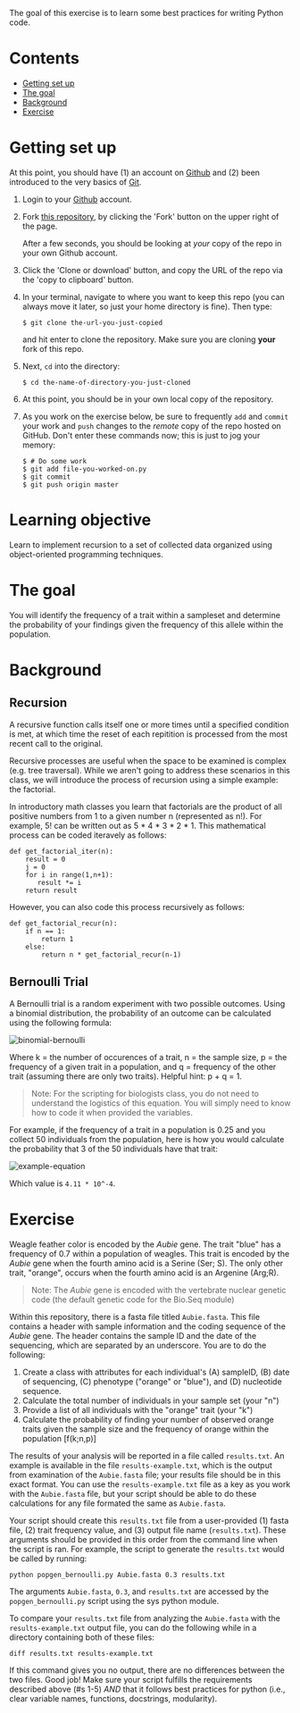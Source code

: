The goal of this exercise is to learn some best practices for writing Python
code.

# Contents

-   [Getting set up](#getting-set-up)
-   [The goal](#the-goal)
-   [Background](#background)
-   [Exercise](#exercise)


# Getting set up

At this point, you should have
(1) an account on [Github](https://github.com/) and
(2) been introduced to the very basics of [Git](https://git-scm.com/).

1.  Login to your [Github](https://github.com/) account.

1.  Fork [this repository](https://github.com/rklabacka/recursive-factorials), by
    clicking the 'Fork' button on the upper right of the page.

    After a few seconds, you should be looking at *your* 
    copy of the repo in your own Github account.

1.  Click the 'Clone or download' button, and copy the URL of the repo via the
    'copy to clipboard' button.

1.  In your terminal, navigate to where you want to keep this repo (you can
    always move it later, so just your home directory is fine). Then type:

        $ git clone the-url-you-just-copied

    and hit enter to clone the repository. Make sure you are cloning **your**
    fork of this repo.

1.  Next, `cd` into the directory:

        $ cd the-name-of-directory-you-just-cloned

1.  At this point, you should be in your own local copy of the repository.

1.  As you work on the exercise below, be sure to frequently `add` and `commit`
    your work and `push` changes to the *remote* copy of the repo hosted on
    GitHub. Don't enter these commands now; this is just to jog your memory:

        $ # Do some work
        $ git add file-you-worked-on.py
        $ git commit
        $ git push origin master

# Learning objective 

Learn to implement recursion to a set of collected data organized using object-oriented programming techniques.

# The goal

You will identify the frequency of a trait within a sampleset and determine the probability of your findings given the frequency of this allele within the population. 

# Background

## Recursion

A recursive function calls itself one or more times until a specified condition is met, at which time the reset of each repitition is processed from the most recent call to the original.

Recursive processes are useful when the space to be examined is complex (e.g. tree traversal). While we aren't going to address these scenarios in this class, we will introduce the process of recursion using a simple example: the factorial.

In introductory math classes you learn that factorials are the product of all positive numbers from 1 to a given number n (represented as n!). For example, 5! can be written out as 5 * 4 * 3 * 2 * 1. This mathematical process can be coded iteravely as follows:

```
def get_factorial_iter(n):
    result = 0
    j = 0
    for i in range(1,n+1):
       result *= i 
    return result
```

However, you can also code this process recursively as follows:


```
def get_factorial_recur(n):
    if n == 1:
        return 1
    else:
        return n * get_factorial_recur(n-1)
```

## Bernoulli Trial

A Bernoulli trial is a random experiment with two possible outcomes. Using a binomial distribution, the probability of an outcome can be calculated using the following formula:


![binomial-bernoulli](./images/BinomialBernoulli.png)

Where k = the number of occurences of a trait, n = the sample size, p = the frequency of a given trait in a population, and q = frequency of the other trait (assuming there are only two traits). Helpful hint: p + q = 1.

>Note: For the scripting for biologists class, you do not need to understand the logistics of this equation. You will simply need to know how to code it when provided the variables.

For example, if the frequency of a trait in a population is 0.25 and you collect 50 individuals from the population, here is how you would calculate the probability that 3 of the 50 individuals have that trait:


![example-equation](./images/ExampleEquation.png)

Which value is ```4.11 * 10^-4```.

# Exercise

Weagle feather color is encoded by the _Aubie_ gene. The trait "blue" has a frequency of 0.7 within a population of weagles. This trait is encoded by the _Aubie_ gene when the fourth amino acid is a Serine (Ser; S). The only other trait, "orange", occurs when the fourth amino acid is an Argenine (Arg;R).

>Note: The _Aubie_ gene is encoded with the vertebrate nuclear genetic code (the default genetic code for the Bio.Seq module)

Within this repository, there is a fasta file titled ```Aubie.fasta```. This file contains a header with sample information and the coding sequence of the _Aubie_ gene. The header contains the sample ID and the date of the sequencing, which are separated by an underscore. You are to do the following:

1. Create a class with attributes for each individual's (A) sampleID, (B) date of sequencing, (C) phenotype ("orange" or "blue"), and (D) nucleotide sequence.
1. Calculate the total number of individuals in your sample set (your "n")
1. Provide a list of all individuals with the "orange" trait (your "k")
1. Calculate the probability of finding your number of observed orange traits given the sample size and the frequency of orange within the population [f(k;n,p)]

The results of your analysis will be reported in a file called ```results.txt```. An example is available in the file ```results-example.txt```, which is the output from examination of the ```Aubie.fasta``` file; your results file should be in this exact format. You can use the ```results-example.txt``` file as a key as you work with the ```Aubie.fasta``` file, but your script should be able to do these calculations for any file formated the same as ```Aubie.fasta```.

Your script should create this ```results.txt``` file from a user-provided (1) fasta file, (2) trait frequency value, and (3) output file name (```results.txt```). These arguments should be provided in this order from the command line when the script is ran. For example, the script to generate the ```results.txt``` would be called by running:

```
python popgen_bernoulli.py Aubie.fasta 0.3 results.txt
```

The arguments ```Aubie.fasta```, ```0.3```, and ```results.txt``` are accessed by the ```popgen_bernoulli.py``` script using the sys python module.

To compare your ```results.txt``` file from analyzing the ```Aubie.fasta``` with the ```results-example.txt``` output file, you can do the following while in a directory containing both of these files:

```
diff results.txt results-example.txt
```

If this command gives you no output, there are no differences between the two files. Good job! Make sure your script fulfills the requirements described above (#s 1-5) *AND* that it follows best practices for python (i.e., clear variable names, functions, docstrings, modularity).
